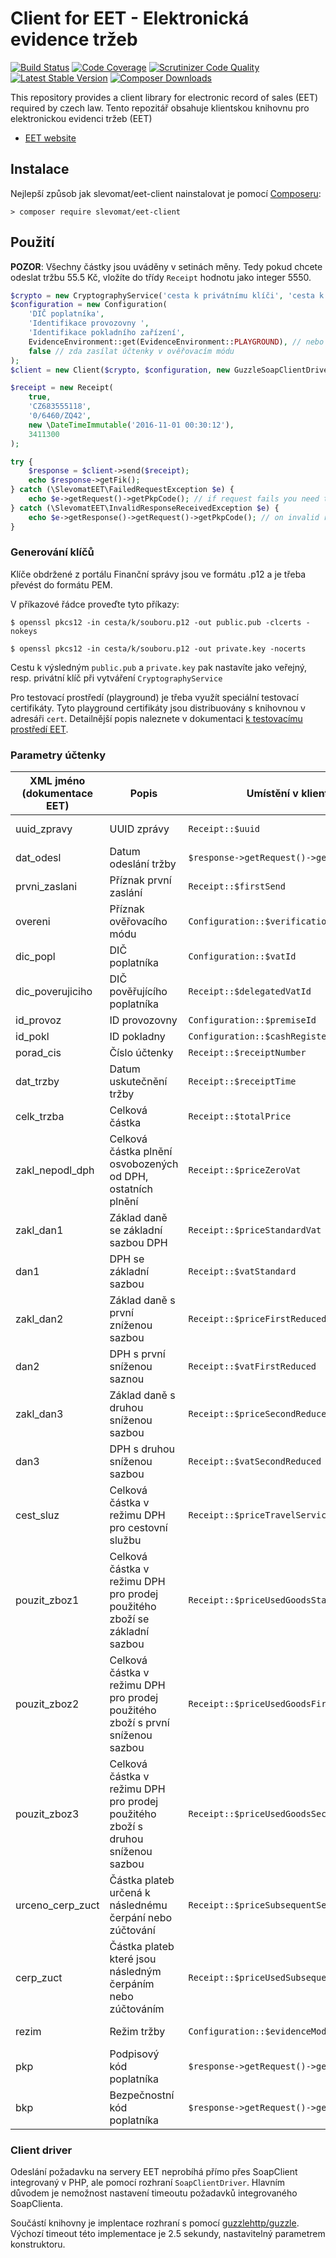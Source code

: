 # Client for EET - Elektronická evidence tržeb

[![Build Status](https://img.shields.io/travis/slevomat/eet-client/master.svg?style=flat-square)](https://travis-ci.org/slevomat/eet-client)
[![Code Coverage](https://img.shields.io/scrutinizer/coverage/g/slevomat/eet-client.svg?style=flat-square)](https://scrutinizer-ci.com/g/slevomat/eet-client/?branch=master)
[![Scrutinizer Code Quality](https://img.shields.io/scrutinizer/g/slevomat/eet-client.svg?style=flat-square)](https://scrutinizer-ci.com/g/slevomat/eet-client/?branch=master)
[![Latest Stable Version](https://img.shields.io/packagist/v/slevomat/eet-client.svg?style=flat-square)](https://packagist.org/packages/slevomat/eet-client)
[![Composer Downloads](https://img.shields.io/packagist/dt/slevomat/eet-client.svg?style=flat-square)](https://packagist.org/packages/slevomat/eet-client)

This repository provides a client library for electronic record of sales (EET) required by czech law.
Tento repozitář obsahuje klientskou knihovnu pro elektronickou evidenci tržeb (EET)

- [EET website](http://www.etrzby.cz)

## Instalace

Nejlepší způsob jak slevomat/eet-client nainstalovat je pomocí [Composeru](http://getcomposer.org/):

```
> composer require slevomat/eet-client
```

## Použití

**POZOR**: Všechny částky jsou uváděny v setinách měny. Tedy pokud chcete odeslat tržbu 55.5 Kč, vložíte do třídy `Receipt` hodnotu jako integer 5550.
```php
$crypto = new CryptographyService('cesta k privátnímu klíči', 'cesta k veřejnému klíči', 'heslo privátního klíče (nebo prázdný string pokud bez hesla)');
$configuration = new Configuration(
    'DIČ poplatníka',
    'Identifikace provozovny ',
    'Identifikace pokladního zařízení',
    EvidenceEnvironment::get(EvidenceEnvironment::PLAYGROUND), // nebo EvidenceEnvironment::get(EvidenceEnvironment::PRODUCTION) pro komunikaci s produkčním systémem
    false // zda zasílat účtenky v ověřovacím módu
);
$client = new Client($crypto, $configuration, new GuzzleSoapClientDriver(new \GuzzleHttp\Client()));

$receipt = new Receipt(
	true,
	'CZ683555118',
	'0/6460/ZQ42',
	new \DateTimeImmutable('2016-11-01 00:30:12'),
    3411300
);

try {
    $response = $client->send($receipt);
    echo $response->getFik();
} catch (\SlevomatEET\FailedRequestException $e) {
    echo $e->getRequest()->getPkpCode(); // if request fails you need to print the PKP and BKP codes to receipt
} catch (\SlevomatEET\InvalidResponseReceivedException $e) {
    echo $e->getResponse()->getRequest()->getPkpCode(); // on invalid response you need to print the PKP and BKP too
}
```

### Generování klíčů

Klíče obdržené z portálu Finanční správy jsou ve formátu .p12 a je třeba převést do formátu PEM.

V příkazové řádce proveďte tyto příkazy:

```$ openssl pkcs12 -in cesta/k/souboru.p12 -out public.pub -clcerts -nokeys```

```$ openssl pkcs12 -in cesta/k/souboru.p12 -out private.key -nocerts```

Cestu k výsledným `public.pub` a `private.key` pak nastavíte jako veřejný, resp. privátní klíč při vytváření `CryptographyService`

Pro testovací prostředí (playground) je třeba využít speciální testovací certifikáty. Tyto playground certifikáty jsou distribuovány s knihovnou v adresáři `cert`. Detailnější popis naleznete v dokumentaci [k testovacímu prostředí EET](http://www.etrzby.cz/cs/oznameni-k-testovacimu-prostredi-playground).

### Parametry účtenky

| XML jméno (dokumentace EET) | Popis                                                                           | Umístění v klientu                             | Poznámka               |
|-----------------------------|---------------------------------------------------------------------------------|------------------------------------------------|------------------------|
| uuid_zpravy                 | UUID zprávy                                                                     | `Receipt::$uuid`                               | automaticky generováno |
| dat_odesl                   | Datum odeslání tržby                                                            | `$response->getRequest()->getSendTime()`       | automaticky generováno |
| prvni_zaslani               | Příznak první zaslání                                                           | `Receipt::$firstSend`                          |                        |
| overeni                     | Příznak ověřovacího módu                                                        | `Configuration::$verificationMode`             | výchozí false          |
| dic_popl                    | DIČ poplatníka                                                                  | `Configuration::$vatId`                        |                        |
| dic_poverujiciho            | DIČ pověřujícího poplatníka                                                     | `Receipt::$delegatedVatId`                     |                        |
| id_provoz                   | ID provozovny                                                                   | `Configuration::$premiseId`                    |                        |
| id_pokl                     | ID pokladny                                                                     | `Configuration::$cashRegisterId`               |                        |
| porad_cis                   | Číslo účtenky                                                                   | `Receipt::$receiptNumber`                      |                        |
| dat_trzby                   | Datum uskutečnění tržby                                                         | `Receipt::$receiptTime`                        |                        |
| celk_trzba                  | Celková částka                                                                  | `Receipt::$totalPrice`                         |                        |
| zakl_nepodl_dph             | Celková částka plnění osvobozených od DPH, ostatních plnění                     | `Receipt::$priceZeroVat`                       |                        |
| zakl_dan1                   | Základ daně se základní sazbou DPH                                              | `Receipt::$priceStandardVat`                   |                        |
| dan1                        | DPH se základní sazbou                                                          | `Receipt::$vatStandard`                        |                        |
| zakl_dan2                   | Základ daně s první zníženou sazbou                                             | `Receipt::$priceFirstReducedVat`               |                        |
| dan2                        | DPH s první sníženou saznou                                                     | `Receipt::$vatFirstReduced`                    |                        |
| zakl_dan3                   | Základ daně s druhou sníženou sazbou                                            | `Receipt::$priceSecondReducedVat`              |                        |
| dan3                        | DPH s druhou sníženou sazbou                                                    | `Receipt::$vatSecondReduced`                   |                        |
| cest_sluz                   | Celková částka v režimu DPH pro cestovní službu                                 | `Receipt::$priceTravelService`                 |                        |
| pouzit_zboz1                | Celková částka v režimu DPH pro prodej použitého zboží se základní sazbou       | `Receipt::$priceUsedGoodsStandardVat`          |                        |
| pouzit_zboz2                | Celková částka v režimu DPH pro prodej použitého zboží s první sníženou sazbou  | `Receipt::$priceUsedGoodsFirstReducedVat`      |                        |
| pouzit_zboz3                | Celková částka v režimu DPH pro prodej použitého zboží s druhou sníženou sazbou | `Receipt::$priceUsedGoodsSecondReducedVat`     |                        |
| urceno_cerp_zuct            | Částka plateb určená k následnému čerpání nebo zúčtování                        | `Receipt::$priceSubsequentSettlement`          |                        |
| cerp_zuct                   | Částka plateb které jsou následným čerpáním nebo zúčtováním                     | `Receipt::$priceUsedSubsequentSettlement`      |                        |
| rezim                       | Režim tržby                                                                     | `Configuration::$evidenceMode`                 | výchozí bežný          |
| pkp                         | Podpisový kód poplatníka                                                        | `$response->getRequest()->getPkpCode()`        |                        |
| bkp                         | Bezpečnostní kód poplatníka                                                     | `$response->getRequest()->getBkpCode()`        |                        |

### Client driver

Odeslání požadavku na servery EET neprobíhá přímo přes SoapClient integrovaný v PHP, ale pomocí rozhraní `SoapClientDriver`. Hlavním důvodem je
nemožnost nastavení timeoutu požadavků integrovaného SoapClienta.

Součástí knihovny je implentace rozhraní s pomocí [guzzlehttp/guzzle](https://packagist.org/packages/guzzlehttp/guzzle). Výchozí timeout této implementace
je 2.5 sekundy, nastavitelný parametrem konstruktoru.
